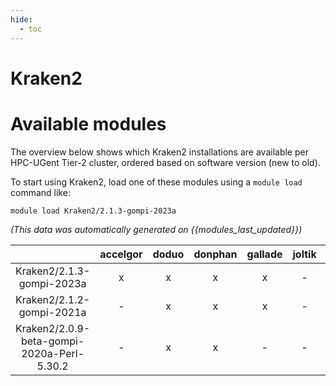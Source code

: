 ```yaml
---
hide:
  - toc
---
```


Kraken2
=======

# Available modules


The overview below shows which Kraken2 installations are available per HPC-UGent Tier-2 cluster, ordered based on software version (new to old).

To start using Kraken2, load one of these modules using a `module load` command like:

```shell
module load Kraken2/2.1.3-gompi-2023a
```

*(This data was automatically generated on {{modules_last_updated}})*  

| |accelgor|doduo|donphan|gallade|joltik|shinx|
| :---: | :---: | :---: | :---: | :---: | :---: | :---: |
|Kraken2/2.1.3-gompi-2023a|x|x|x|x|-|x|
|Kraken2/2.1.2-gompi-2021a|-|x|x|x|-|-|
|Kraken2/2.0.9-beta-gompi-2020a-Perl-5.30.2|-|x|x|-|-|-|
